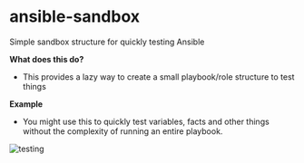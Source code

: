 
ansible-sandbox
===============
Simple sandbox structure for quickly testing Ansible

**What does this do?**
   - This provides a lazy way to create a small playbook/role structure to test things

**Example**
   - You might use this to quickly test variables, facts and other things
     without the complexity of running an entire playbook.


![testing](/image/example.png "Common Testing Usage")
